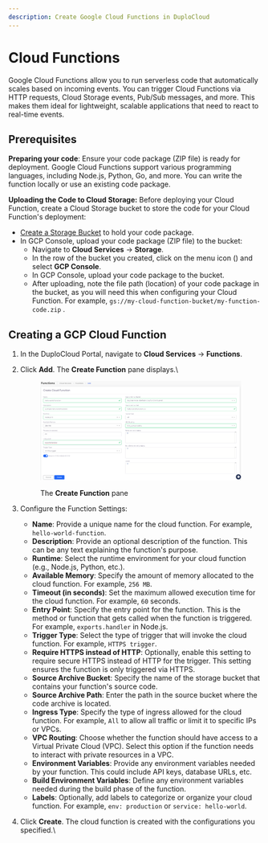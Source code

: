 ```yaml
---
description: Create Google Cloud Functions in DuploCloud
---
```


# Cloud Functions

Google Cloud Functions allow you to run serverless code that automatically scales based on incoming events. You can trigger Cloud Functions via HTTP requests, Cloud Storage events, Pub/Sub messages, and more. This makes them ideal for lightweight, scalable applications that need to react to real-time events.

## **Prerequisites**

**Preparing your code**: Ensure your code package (ZIP file) is ready for deployment. Google Cloud Functions support various programming languages, including Node.js, Python, Go, and more. You can write the function locally or use an existing code package.

**Uploading the Code to Cloud Storage:** Before deploying your Cloud Function, create a Cloud Storage bucket to store the code for your Cloud Function's deployment:

* [Create a Storage Bucket](s3-bucket-2.md#creating-a-gcp-cloud-storage-bucket) to hold your code package.
* In GCP Console, upload your code package (ZIP file) to the bucket:
  * Navigate to **Cloud Services** -> **Storage**.
  * In the row of the bucket you created, click on the menu icon (<img src="../../.gitbook/assets/menu icon (6) (1).avif" alt="" data-size="line">) and select **GCP Console**.&#x20;
  * In GCP Console, upload your code package to the bucket.
  * After uploading, note the file path (location) of your code package in the bucket, as you will need this when configuring your Cloud Function. For example, `gs://my-cloud-function-bucket/my-function-code.zip` .

## Creating a GCP Cloud Function

1. In the DuploCloud Portal, navigate to **Cloud Services** -> **Functions**.
2.  Click **Add**. The **Create Function** pane displays.\


    <figure><img src="../../.gitbook/assets/Screenshot (285).png" alt=""><figcaption><p>The <strong>Create Function</strong> pane</p></figcaption></figure>
3. Configure the Function Settings:
   * **Name**: Provide a unique name for the cloud function. For example, `hello-world-function`.
   * **Description**: Provide an optional description of the function. This can be any text explaining the function's purpose.
   * **Runtime**: Select the runtime environment for your cloud function (e.g., Node.js, Python, etc.).
   * **Available Memory**: Specify the amount of memory allocated to the cloud function. For example, `256 MB`.
   * **Timeout (in seconds)**: Set the maximum allowed execution time for the cloud function. For example, `60` seconds.
   * **Entry Point**: Specify the entry point for the function. This is the method or function that gets called when the function is triggered. For example, `exports.handler` in Node.js.
   * **Trigger Type**: Select the type of trigger that will invoke the cloud function. For example, `HTTPS trigger`.
   * **Require HTTPS instead of HTTP**: Optionally, enable this setting to require secure HTTPS instead of HTTP for the trigger. This setting ensures the function is only triggered via HTTPS.
   * **Source Archive Bucket**: Specify the name of the storage bucket that contains your function's source code.
   * **Source Archive Path**: Enter the path in the source bucket where the code archive is located.
   * **Ingress Type**: Specify the type of ingress allowed for the cloud function. For example, `All` to allow all traffic or limit it to specific IPs or VPCs.
   * **VPC Routing**: Choose whether the function should have access to a Virtual Private Cloud (VPC). Select this option if the function needs to interact with private resources in a VPC.
   * **Environment Variables**: Provide any environment variables needed by your function. This could include API keys, database URLs, etc.
   * **Build Environment Variables**: Define any environment variables needed during the build phase of the function.
   * **Labels**: Optionally, add labels to categorize or organize your cloud function. For example, `env: production` or `service: hello-world`.
4. Click **Create**. The cloud function is created with the configurations you specified.\
